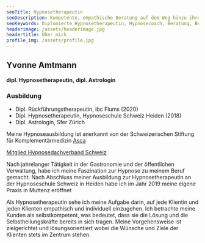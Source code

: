 ```yaml
---
seoTitle: Hypnosetherapeutin
seoDescription: Kompetente, empathische Beratung auf dem Weg hinzu ihren Zielen
seoKeywords: Diplomierte Hypnosetherapeutin, Hypnosecoach, Beratung, Begleitung Hypnotherapie, Hypnosetherapie in Muttenz, Hypnosetherapeutin in Muttenz, Lebenshilfe, kompetente Beratung
headerimage: /assets/headerimage.jpg
headertitle: Über mich
profile_img: /assets/profile.jpg
---
```


## Yvonne Amtmann

**dipl. Hypnosetherapeutin,**
**dipl. Astrologin**

### Ausbildung

- Dipl. Rückführungstherapeutin, ibc Flums (2020)
- Dipl. Hypnosetherapeutin, Hypnoseschule Schweiz Heiden (2018)
- Dipl. Astrologin, Sfer Zürich

Meine Hypnoseausbildung ist anerkannt von der Schweizerischen Stiftung für Komplementärmedizin [Asca](http://www.asca.ch/)

[Mitglied Hypnosedachverband Schweiz](https://www.hypnose-dachverband.ch/)

Nach jahrelanger Tätigkeit in der Gastronomie und der öffentlichen Verwaltung, habe ich meine Faszination zur Hypnose zu meinem Beruf gemacht. Nach Abschluss meiner Ausbildung zur Hypnosetherapeutin an der Hypnoseschule Schweiz in Heiden habe ich im Jahr 2019 meine eigene Praxis in Muttenz eröffnet

Als Hypnosetherapeutin sehe ich meine Aufgabe darin, auf jede Klientin und jeden Klienten empathisch und individuell einzugehen. Ich betrachte meine Kunden als selbstkompetent, was bedeutet, dass sie die Lösung und die Selbstheilungskräfte bereits in sich tragen. Meine Vorgehensweise ist zielgerichtet und lösungsorientiert wobei die Wünsche und Ziele der Klienten stets im Zentrum stehen.
